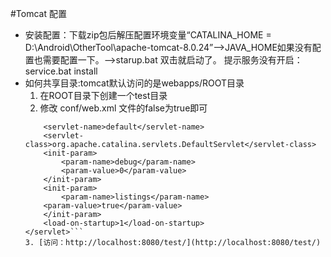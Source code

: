 #Tomcat 配置
* 安装配置：下载zip包后解压配置环境变量“CATALINA_HOME = D:\Android\OtherTool\apache-tomcat-8.0.24”-->JAVA_HOME如果没有配置也需要配置一下。-->starup.bat 双击就启动了。
提示服务没有开启：service.bat install
* 如何共享目录:tomcat默认访问的是webapps/ROOT目录
	1. 在ROOT目录下创建一个test目录
	2. 修改 conf/web.xml 文件的false为true即可
	```<servlet>
        <servlet-name>default</servlet-name>
        <servlet-class>org.apache.catalina.servlets.DefaultServlet</servlet-class>
        <init-param>
            <param-name>debug</param-name>
            <param-value>0</param-value>
        </init-param>
        <init-param>
            <param-name>listings</param-name>
	    <param-value>true</param-value>
        </init-param>
        <load-on-startup>1</load-on-startup>
    </servlet>```
	3. [访问：http://localhost:8080/test/](http://localhost:8080/test/)
